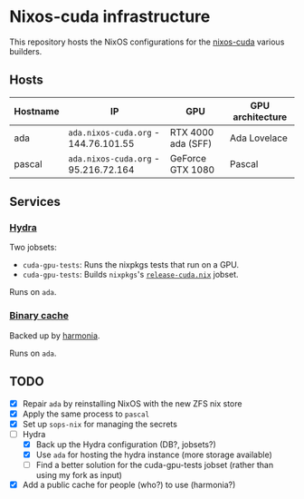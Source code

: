 # Nixos-cuda infrastructure

This repository hosts the NixOS configurations for the [nixos-cuda](https://github.com/nixos-cuda) various builders.

## Hosts

| Hostname  | IP                                    | GPU                   | GPU architecture  |
|-----------|---------------------------------------|-----------------------|-------------------|
| ada       | `ada.nixos-cuda.org` - 144.76.101.55  | RTX 4000 ada (SFF)    | Ada Lovelace      |
| pascal    | `ada.nixos-cuda.org` - 95.216.72.164  | GeForce GTX 1080      | Pascal            |

## Services

### [Hydra](https://hydra.nixos-cuda.org)

Two jobsets:
- `cuda-gpu-tests`: Runs the nixpkgs tests that run on a GPU.
- `cuda-gpu-tests`: Builds `nixpkgs`'s [`release-cuda.nix`](https://github.com/NixOS/nixpkgs/blob/master/pkgs/top-level/release-cuda.nix) jobset.

Runs on `ada`.

### [Binary cache](https://cache.nixos-cuda.org)

Backed up by [harmonia](https://github.com/nix-community/harmonia).

Runs on `ada`.

## TODO

- [x] Repair `ada` by reinstalling NixOS with the new ZFS nix store
- [x] Apply the same process to `pascal`
- [x] Set up `sops-nix` for managing the secrets
- [ ] Hydra
    - [x] Back up the Hydra configuration (DB?, jobsets?)
    - [x] Use `ada` for hosting the hydra instance (more storage available)
    - [ ] Find a better solution for the cuda-gpu-tests jobset (rather than using my fork as input)
- [x] Add a public cache for people (who?) to use (harmonia?)
